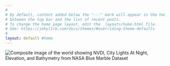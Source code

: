 ```yaml
---
#
# By default, content added below the "---" mark will appear in the home page
# between the top bar and the list of recent posts.
# To change the home page layout, edit the _layouts/home.html file.
# See: https://jekyllrb.com/docs/themes/#overriding-theme-defaults
#
layout: default #home
---
```

![Composite image of the world showing NVDI, City Lights At Night, Elevation, and Bathymetry from NASA Blue Marble Dataset]({{site.url}}assets/images/2022-11-20/NDVIWORLD.jpg "NDVIWORLD")
